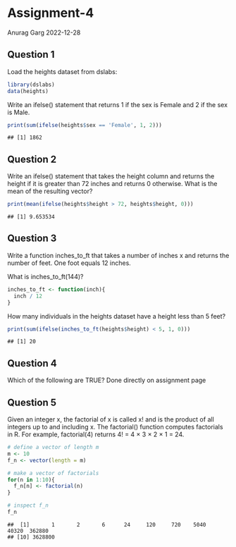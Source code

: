 Assignment-4
================
Anurag Garg
2022-12-28

## Question 1

Load the heights dataset from dslabs:

``` r
library(dslabs)
data(heights)
```

Write an ifelse() statement that returns 1 if the sex is Female and 2 if
the sex is Male.

``` r
print(sum(ifelse(heights$sex == 'Female', 1, 2)))
```

    ## [1] 1862

## Question 2

Write an ifelse() statement that takes the height column and returns the
height if it is greater than 72 inches and returns 0 otherwise. What is
the mean of the resulting vector?

``` r
print(mean(ifelse(heights$height > 72, heights$height, 0)))
```

    ## [1] 9.653534

## Question 3

Write a function inches_to_ft that takes a number of inches x and
returns the number of feet. One foot equals 12 inches.

What is inches_to_ft(144)?

``` r
inches_to_ft <- function(inch){
  inch / 12
}
```

How many individuals in the heights dataset have a height less than 5
feet?

``` r
print(sum(ifelse(inches_to_ft(heights$height) < 5, 1, 0)))
```

    ## [1] 20

## Question 4

Which of the following are TRUE? Done directly on assignment page

## Question 5

Given an integer x, the factorial of x is called x! and is the product
of all integers up to and including x. The factorial() function computes
factorials in R. For example, factorial(4) returns 4! = 4 × 3 × 2 × 1 =
24.

``` r
# define a vector of length m
m <- 10
f_n <- vector(length = m)

# make a vector of factorials
for(n in 1:10){
  f_n[n] <- factorial(n)
}

# inspect f_n
f_n
```

    ##  [1]       1       2       6      24     120     720    5040   40320  362880
    ## [10] 3628800
